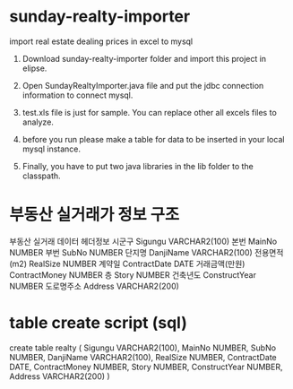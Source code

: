# sunday-realty-importer
import real estate dealing prices in excel to mysql


1. Download sunday-realty-importer folder and import this project in elipse.

2. Open SundayRealtyImporter.java file and put the jdbc connection information to connect mysql.

3. test.xls file is just for sample. You can replace other all excels files to analyze.

4. before you run please make a table for data to be inserted in your local mysql instance.

5. Finally, you have to put two java libraries in the lib folder to the classpath. 



# 부동산 실거래가 정보 구조

부동산 실거래 데이터 헤더정보
시군구					Sigungu			VARCHAR2(100)
본번					MainNo			NUMBER
부번					SubNo			NUMBER
단지명					DanjiName		VARCHAR2(100)
전용면적(m2)			RealSize		NUMBER
계약일					ContractDate	DATE
거래금액(만원)			ContractMoney	NUMBER
층						Story			NUMBER
건축년도				ConstructYear   NUMBER
도로명주소				Address			VARCHAR2(200)


# table create script (sql)

create table realty (
Sigungu			VARCHAR2(100),
MainNo			NUMBER,
SubNo			NUMBER,
DanjiName		VARCHAR2(100),
RealSize		NUMBER,
ContractDate	DATE,
ContractMoney	NUMBER,
Story			NUMBER,
ConstructYear   NUMBER,
Address			VARCHAR2(200)
)
